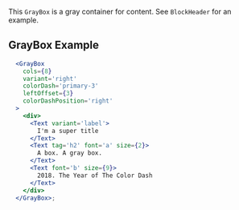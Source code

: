 This `GrayBox` is a gray container for content. See `BlockHeader` for an example.

## GrayBox Example 
```jsx
  <GrayBox
    cols={8}
    variant='right'
    colorDash='primary-3'
    leftOffset={3}
    colorDashPosition='right'
  >
    <div>
      <Text variant='label'>
        I'm a super title
      </Text>
      <Text tag='h2' font='a' size={2}>
        A box. A gray box.
      </Text>
      <Text font='b' size={9}>
        2018. The Year of The Color Dash
      </Text>
    </div>
  </GrayBox>;
```
